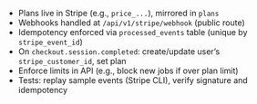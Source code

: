 - Plans live in Stripe (e.g., `price_...`), mirrored in `plans`
- Webhooks handled at `/api/v1/stripe/webhook` (public route)
- Idempotency enforced via `processed_events` table (unique by `stripe_event_id`)
- On `checkout.session.completed`: create/update user’s `stripe_customer_id`, set plan
- Enforce limits in API (e.g., block new jobs if over plan limit)
- Tests: replay sample events (Stripe CLI), verify signature and idempotency
